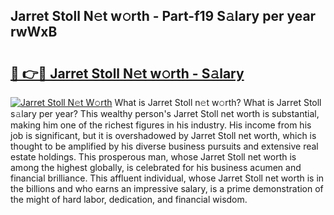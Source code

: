 ## Jarret Stoll N𝚎t w𝚘rth - Part-f19 S𝚊lary per year rwWxB

# <h2><a href="http://gc11j59.nevu.top/?p=Jarret+Stoll">🔗 👉🔴 Jarret Stoll N𝚎t w𝚘rth - S𝚊lary</a></h2>

[![Jarret Stoll N𝚎t W𝚘rth](https://i.imgur.com/Oavwk0R.jpeg)](http://gc11j59.nevu.top/?p=Jarret+Stoll)
What is Jarret Stoll n𝚎t w𝚘rth? What is Jarret Stoll s𝚊lary per year?
This wealthy person's Jarret Stoll net worth is substantial, making him one of the richest figures in his industry. His income from his job is significant, but it is overshadowed by Jarret Stoll net worth, which is thought to be amplified by his diverse business pursuits and extensive real estate holdings. This prosperous man, whose Jarret Stoll net worth is among the highest globally, is celebrated for his business acumen and financial brilliance. This affluent individual, whose Jarret Stoll net worth is in the billions and who earns an impressive salary, is a prime demonstration of the might of hard labor, dedication, and financial wisdom.
